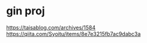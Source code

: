 # gin proj

https://taisablog.com/archives/1584
https://qiita.com/Syoitu/items/8e7e3215fb7ac9dabc3a
